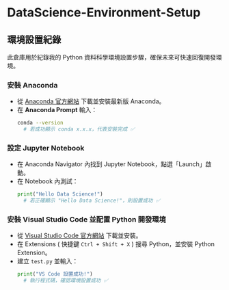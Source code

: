 # DataScience-Environment-Setup
## 環境設置紀錄
此倉庫用於紀錄我的 Python 資料科學環境設置步驟，確保未來可快速回復開發環境。
### 安裝 Anaconda
- 從 [Anaconda 官方網站](https://www.anaconda.com/) 下載並安裝最新版 Anaconda。
- 在 **Anaconda Prompt** 輸入：
  ```bash
  conda --version
    # 若成功顯示 conda x.x.x，代表安裝完成 ✅
  ```
### 設定 Jupyter Notebook
- 在 Anaconda Navigator 內找到 Jupyter Notebook，點選「Launch」啟動。
- 在 Notebook 內測試：
  ```python
  print("Hello Data Science!")
    # 若正確顯示 "Hello Data Science!"，則設置成功 ✅
  ```
### 安裝 Visual Studio Code 並配置 Python 開發環境
- 從 [Visual Studio Code 官方網站](https://code.visualstudio.com/) 下載並安裝。
- 在 Extensions ( 快捷鍵 ```Ctrl + Shift + X``` ) 搜尋 Python，並安裝 Python Extension。
- 建立 ```test.py``` 並輸入：
  ```python
  print("VS Code 設置成功!")
    # 執行程式碼，確認環境設置成功 ✅
  ```

